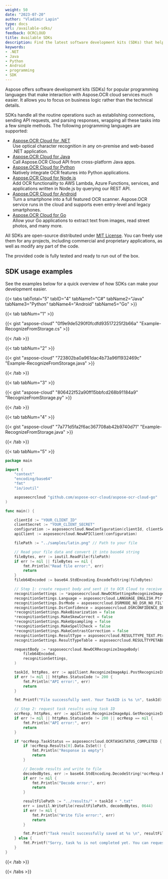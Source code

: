 ```yaml
---
weight: 50
date: "2023-07-20"
author: "Vladimir Lapin"
type: docs
url: /available-sdks/
feedback: OCRCLOUD
title: Available SDKs
description: Find the latest software development kits (SDKs) that help you easily integrate Aspose.OCR Cloud into your applications.
keywords:
- .NET
- Java
- Python
- Android
- programming
- SDK
---
```


Aspose offers software development kits (SDKs) for popular programming languages that make interaction with Aspose.OCR cloud services much easier. It allows you to focus on business logic rather than the technical details.

SDKs handle all the routine operations such as establishing connections, sending API requests, and parsing responses, wrapping all these tasks into a few simple methods. The following programming languages are supported:

- [Aspose.OCR Cloud for .NET](https://github.com/aspose-ocr-cloud/aspose-ocr-cloud-dotnet)  
  Use optical character recognition in any on-premise and web-based .NET application.
- [Aspose.OCR Cloud for Java](https://github.com/aspose-ocr-cloud/aspose-ocr-cloud-java)  
  Call Aspose.OCR Cloud API from cross-platform Java apps.
- [Aspose.OCR Cloud for Python](https://github.com/aspose-ocr-cloud/aspose-ocr-cloud-python)  
  Natively integrate OCR features into Python applications.
- [Aspose.OCR Cloud for Node.js](https://github.com/aspose-ocr-cloud/aspose-ocr-cloud-nodejs)  
  Add OCR functionality to AWS Lambda, Azure Functions, services, and applications written in Node.js by querying our REST API.
- [Aspose.OCR Cloud for Android](https://github.com/aspose-ocr-cloud/aspose-ocr-cloud-android)  
  Turn a smartphone into a full featured OCR scanner. Aspose.OCR service runs in the cloud and supports even entry-level and legacy smartphones.
- [Aspose.OCR Cloud for Go](https://github.com/aspose-ocr-cloud/aspose-ocr-cloud-go)  
  Allow your Go applications to extract text from images, read street photos, and many more.

All SDKs are open-source distributed under [MIT License](https://opensource.org/licenses/MIT). You can freely use them for any projects, including commercial and proprietary applications, as well as modify any part of the code.

The provided code is fully tested and ready to run out of the box.

## SDK usage examples

See the examples below for a quick overview of how SDKs can make your development easier.

{{< tabs tabTotal="5" tabID="4" tabName1="C#" tabName2="Java" tabName3="Python" tabName4="Android" tabName5="Go" >}}

{{< tab tabNum="1" >}}

{{< gist "aspose-cloud" "0f9e9de5290f0fcdfd93517225f2b66a" "Example-RecognizeFromStorage.cs" >}}

{{< /tab >}}

{{< tab tabNum="2" >}}

{{< gist "aspose-cloud" "723802ba0a961dac4b73a96f1932469c" "Example-RecognizeFromStorage.java" >}}

{{< /tab >}}

{{< tab tabNum="3" >}}

{{< gist "aspose-cloud" "806422f52a90ff15bbfcd268b91184a9" "RecognizeFromStorage.py" >}}

{{< /tab >}}

{{< tab tabNum="4" >}}

{{< gist "aspose-cloud" "7a771d5fa2f6ac367708ab42b9740d71" "Example-RecognizeFromStorage.java" >}}

{{< /tab >}}

{{< tab tabNum="5" >}}

```go
package main

import (
	"context"
	"encoding/base64"
	"fmt"
	"io/ioutil"

	asposeocrcloud "github.com/aspose-ocr-cloud/aspose-ocr-cloud-go"
)

func main() {

	clientId := "YOUR_CLIENT_ID"
	clientSecret := "YOUR_CLIENT_SECRET"
	configuration := asposeocrcloud.NewConfiguration(clientId, clientSecret)
	apiClient := asposeocrcloud.NewAPIClient(configuration)

	filePath := "../samples/latin.png" // Path to your file

	// Read your file data and convert it into base64 string
	fileBytes, err := ioutil.ReadFile(filePath)
	if err != nil || fileBytes == nil {
		fmt.Println("Read file error:", err)
		return
	}
	fileb64Encoded := base64.StdEncoding.EncodeToString(fileBytes)

	// Step 1: create request body and sent it to OCR Cloud to receive task ID
	recognitionSettings := *asposeocrcloud.NewOCRSettingsRecognizeImage()
	recognitionSettings.Language = asposeocrcloud.LANGUAGE_ENGLISH.Ptr()
	recognitionSettings.DsrMode = asposeocrcloud.DSRMODE_NO_DSR_NO_FILTER.Ptr()
	recognitionSettings.DsrConfidence = asposeocrcloud.DSRCONFIDENCE_DEFAULT.Ptr()
	*recognitionSettings.MakeBinarization = false
	*recognitionSettings.MakeSkewCorrect = false
	*recognitionSettings.MakeUpsampling = false
	*recognitionSettings.MakeSpellCheck = false
	*recognitionSettings.MakeContrastCorrection = false
	recognitionSettings.ResultType = asposeocrcloud.RESULTTYPE_TEXT.Ptr()
	recognitionSettings.ResultTypeTable = asposeocrcloud.RESULTTYPETABLE_TEXT.Ptr()

	requestBody := *asposeocrcloud.NewOCRRecognizeImageBody(
		fileb64Encoded,
		recognitionSettings,
	)

	taskId, httpRes, err := apiClient.RecognizeImageApi.PostRecognizeImage(context.Background()).OCRRecognizeImageBody(requestBody).Execute()
	if err != nil || httpRes.StatusCode != 200 {
		fmt.Println("API error:", err)
		return
	}

	fmt.Printf("File successfully sent. Your TaskID is %s \n", taskId)

	// Step 2: request task results using task ID
	ocrResp, httpRes, err := apiClient.RecognizeImageApi.GetRecognizeImage(context.Background()).Id(taskId).Execute()
	if err != nil || httpRes.StatusCode != 200 || ocrResp == nil {
		fmt.Println("API error:", err)
		return
	}

	if *ocrResp.TaskStatus == asposeocrcloud.OCRTASKSTATUS_COMPLETED {
		if !ocrResp.Results[0].Data.IsSet() {
			fmt.Println("Response is empty")
			return
		}

		// Decode results and write to file
		decodedBytes, err := base64.StdEncoding.DecodeString(*ocrResp.Results[0].Data.Get())
		if err != nil {
			fmt.Println("Decode error:", err)
			return
		}

		resultFilePath := "../results/" + taskId + ".txt"
		err = ioutil.WriteFile(resultFilePath, decodedBytes, 0644)
		if err != nil {
			fmt.Println("Write file error:", err)
			return
		}

		fmt.Printf("Task result successfully saved at %s \n", resultFilePath)
	} else {
		fmt.Printf("Sorry, task %s is not completed yet. You can request results later. Task status: %s\n", taskId, *ocrResp.TaskStatus)
	}
}
```

{{< /tab >}}

{{< /tabs >}}

